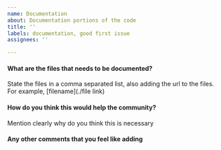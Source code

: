 ```yaml
---
name: Documentation
about: Documentation portions of the code
title: ''
labels: documentation, good first issue
assignees: ''

---
```


#### What are the files that needs to be documented?
State the files in a comma separated list, also adding the url to the files. \
For example, [filename](./file link)

#### How do you think this would help the community?
Mention clearly why do you think this is necessary

#### Any other comments that you feel like adding

